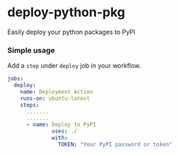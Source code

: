 # deploy-python-pkg
Easily deploy your python packages to PyPI


### Simple usage
Add a `step` under `deploy` job in your workflow.

```yaml
jobs:
  deploy:
    name: Deployment Action
    runs-on: ubuntu-latest
    steps:
      .......
      .......
      - name: Deploy to PyPI
              uses: ./
              with:
                TOKEN: "Your PyPI password or token"
```

